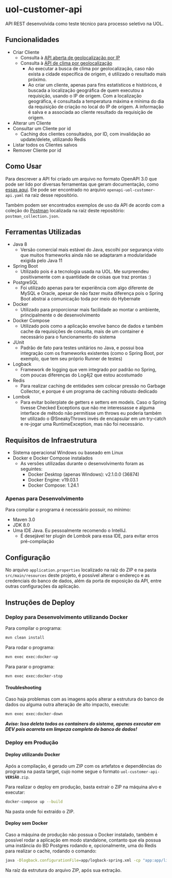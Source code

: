 # uol-customer-api

API REST desenvolvida como teste técnico para processo seletivo na UOL.

## Funcionalidades

- Criar Cliente
    - Consulta à [API aberta de geolocalização por IP](https://www.ipvigilante.com/) 
    - Consulta à [API de clima por geolocalização](https://www.metaweather.com/api/)
        - Ao executar a busca de clima por geolocalização, caso não exista a cidade especifica de origem, é utilizado o resultado mais próximo.
        - Ao criar um cliente, apenas para fins estatísticos e históricos, é buscada a localização geográfica de quem executou a requisição, usando o IP de origem.
        Com a localização geográfica, é consultada a temperatura máxima e mínima do dia da requisição de criação no local do IP de origem.
        A informação é salva e a associada ao cliente resultado da requisição de origem.
- Alterar um Cliente
- Consultar um Cliente por id
    - Caching dos clientes consultados, por ID, com invalidação ao update/delete, utilizando Redis
- Listar todos os Clientes salvos
- Remover Cliente por id

## Como Usar

Para descrever a API foi criado um arquivo no formato OpenAPI 3.0 que pode
ser lido por diversas ferramentas que geram documentação, como [essas aqui](https://openapi.tools/#documentation).
Ele pode ser encontrado no arquivo `openapi-uol-customer-api.yaml` na raiz desse repositório.

Também podem ser encontrados exemplos de uso da API
de acordo com a coleção do [Postman](https://www.getpostman.com) localizada na raíz
deste repositório: `postman_collection.json`.

## Ferramentas Utilizadas

- Java 8
    - Versão comercial mais estável do Java,
    escolhi por segurança visto que muitos frameworks ainda
    não se adaptaram a modularidade exigida pelo Java 11
- Spring Boot
    - Utilizado pois é a tecnologia usada na UOL. Me surpreendeu positivamente
    com a quantidade de coisas que traz prontas :)
- PostgreSQL
    - Foi utilizado apenas para ter experiência com algo diferente de MySQL e Oracle,
    apesar de não fazer muita diferença pois o Spring Boot
    abstrai a comunicação toda por meio do Hybernate
- Docker
    - Utilizado para proporcionar mais facilidade ao montar o ambiente,
    principalmente o de desenvolvimento
- Docker Compose
    - Utilizado pois como a aplicação envolve banco de dados e também cache
    da requisições de consulta, mais de um container é necessário para o funcionamento do sistema
- JUnit
    - Padrão de fato para testes unitários no Java, e possui boa integração
    com os frameworks existentes (como o Spring Boot, por exemplo, que tem seu próprio Runner de testes)
- Logback
    - Framework de logging que vem integrado por padrão no Spring,
    com poucas diferenças do Log4j2 que estou acostumado
- Redis
    - Para realizar caching de entidades sem colocar pressão no Garbage Collector,
    e porque é um programa de caching robusto dedicado
- Lombok
    - Para evitar boilerplate de getters e setters em models. Caso o Spring tivesse Checked Exceptions
    que não me interessasse e alguma interface de método não permitisse um throws eu poderia também ter
    utilizado o @SneakyThrows invés de encapsular em um try-catch e re-jogar uma RuntimeException, mas não
    foi necessário.

## Requisitos de Infraestrutura

- Sistema operacional Windows ou baseado em Linux
- Docker e Docker Compose instalados
    - As versões utilizadas durante o desenvolvimento foram as seguintes:
        - Docker Desktop (apenas Windows): v2.1.0.0 (36874)
        - Docker Engine: v19.03.1
        - Docker Compose: 1.24.1

### Apenas para Desenvolvimento

Para compilar o programa é necessário possuir, no mínimo:
- Maven 3.0
- JDK 8.0
- Uma IDE Java. Eu pessoalmente recomendo o IntelliJ.
    - É desejável ter plugin de Lombok para essa IDE, para evitar erros pré-compilação

## Configuração

No arquivo `application.properties` localizado na raíz do ZIP e na pasta `src/main/resources` deste projeto,
é possível alterar o endereço e as credenciais do banco de dados, 
além da porta de exposição da API, entre outras configurações da aplicação.

## Instruções de Deploy

### Deploy para Desenvolvimento utilizando Docker

Para compilar o programa:
```bash
mvn clean install
```

Para rodar o programa:
```bash
mvn exec exec:docker-up
```

Para parar o programa:
```bash
mvn exec exec:docker-stop
```

#### Troubleshooting

Caso haja problemas com as imagens após alterar a estrutura do banco de dados ou alguma
outra alteração de alto impacto, execute:
```bash
mvn exec exec:docker-down
```
***Aviso: Isso deleta todos os containers do sistema, apenas executar em DEV
pois acarreta em limpeza completa do banco de dados!***

### Deploy em Produção

#### Deploy utilizando Docker

Após a compilação, é gerado um ZIP com os artefatos e dependências
do programa na pasta target, cujo nome segue o formato `uol-customer-api-`**`VERSÃO`**`.zip`.

Para realizar o deploy em produção, basta extrair o ZIP na máquina alvo
e executar:
```bash
docker-compose up --build
```
Na pasta onde foi extraído o ZIP.

#### Deploy sem Docker

Caso a máquina de produção não possua o Docker instalado, também é possível
rodar a aplicação em modo standalone, contanto que ela possua uma instância do
BD Postgres rodando e, opcionalmente, uma do Redis para realizar o cache, rodando o comando:
```bash
java -Dlogback.configurationFile=app/logback-spring.xml -cp "app:app/lib/*" "br.com.henry.selective.uol.customer.Application"
```
Na raíz da estrutura do arquivo ZIP, após sua extração.
